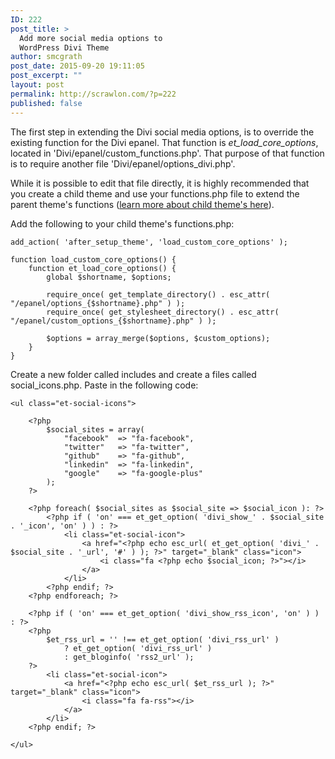 ```yaml
---
ID: 222
post_title: >
  Add more social media options to
  WordPress Divi Theme
author: smcgrath
post_date: 2015-09-20 19:11:05
post_excerpt: ""
layout: post
permalink: http://scrawlon.com/?p=222
published: false
---
```

The first step in extending the Divi social media options, is to override the existing function for the Divi epanel. That function is *et_load_core_options*, located in 'Divi/epanel/custom_functions.php'. That purpose of that function is to require another file 'Divi/epanel/options_divi.php'.

While it is possible to edit that file directly, it is highly recommended that you create a child theme and use your functions.php file to extend the parent theme's functions ([learn more about child theme's here][1]).

Add the following to your child theme's functions.php:

    add_action( 'after_setup_theme', 'load_custom_core_options' );
    
    function load_custom_core_options() {
        function et_load_core_options() {
            global $shortname, $options;
    
            require_once( get_template_directory() . esc_attr( "/epanel/options_{$shortname}.php" ) );
            require_once( get_stylesheet_directory() . esc_attr( "/epanel/custom_options_{$shortname}.php" ) );
    
            $options = array_merge($options, $custom_options);
        }
    }
    

Create a new folder called includes and create a files called social_icons.php. Paste in the following code:

    <ul class="et-social-icons">
    
        <?php
            $social_sites = array(
                "facebook"  => "fa-facebook",
                "twitter"   => "fa-twitter",
                "github"    => "fa-github",
                "linkedin"  => "fa-linkedin",
                "google"    => "fa-google-plus"
            );
        ?>
    
        <?php foreach( $social_sites as $social_site => $social_icon ): ?>
            <?php if ( 'on' === et_get_option( 'divi_show_' . $social_site . '_icon', 'on' ) ) : ?>
                <li class="et-social-icon">
                    <a href="<?php echo esc_url( et_get_option( 'divi_' . $social_site . '_url', '#' ) ); ?>" target="_blank" class="icon">
                        <i class="fa <?php echo $social_icon; ?>"></i>
                    </a>
                </li>
            <?php endif; ?>
        <?php endforeach; ?>
    
        <?php if ( 'on' === et_get_option( 'divi_show_rss_icon', 'on' ) ) : ?>
        <?php
            $et_rss_url = '' !== et_get_option( 'divi_rss_url' )
                ? et_get_option( 'divi_rss_url' )
                : get_bloginfo( 'rss2_url' );
        ?>
            <li class="et-social-icon">
                <a href="<?php echo esc_url( $et_rss_url ); ?>" target="_blank" class="icon">
                    <i class="fa fa-rss"></i>
                </a>
            </li>
        <?php endif; ?>
    
    </ul>

 [1]: http://www.eleganttweaks.com/learn/creating-a-child-theme/